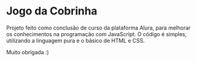 # Jogo da Cobrinha

Projeto feito como conclusão de curso da plataforma Alura, para melhorar os conhecimentos na programação com JavaScript. O código é simples, utilizando a linguagem pura e o básico de HTML e CSS.

Muito obrigada :)